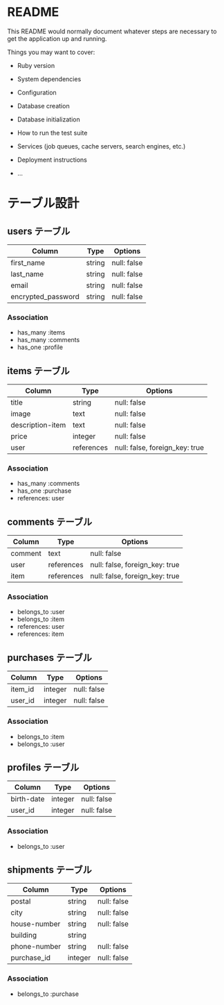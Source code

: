 # README

This README would normally document whatever steps are necessary to get the
application up and running.

Things you may want to cover:

* Ruby version

* System dependencies

* Configuration

* Database creation

* Database initialization

* How to run the test suite

* Services (job queues, cache servers, search engines, etc.)

* Deployment instructions

* ...

# テーブル設計

## users テーブル

| Column   | Type   | Options     |
| ----------| ------ | ----------- |
| first_name | string | null: false |
| last_name | string | null: false |
| email    | string | null: false |
| encrypted_password | string | null: false |


### Association

- has_many :items
- has_many :comments
- has_one :profile


## items テーブル

| Column | Type   | Options     |
| ------ | ------ | ----------- |
| title   | string | null: false |
| image  | text | null: false |
| description-item | text | null: false |
| price   | integer | null: false |
| user  | references | null: false, foreign_key: true |

### Association

- has_many :comments
- has_one :purchase
- references: user

## comments テーブル

| Column | Type       | Options                        |
| ------ | ---------- | ------------------------------ |
| comment | text | null: false|
| user   | references | null: false, foreign_key: true |
| item  | references | null: false, foreign_key: true |

### Association

- belongs_to :user
- belongs_to :item
- references: user
- references: item

## purchases テーブル

| Column  | Type       | Options                        |
| ------- | ---------- | ------------------------------ |                              
| item_id   | integer | null: false |
| user_id   | integer | null: false |

### Association

- belongs_to :item
- belongs_to :user

## profiles テーブル

| Column  | Type       | Options                        |
| ------- | ---------- | ------------------------------ |                              
| birth-date    | integer | null: false |
| user_id   | integer | null: false  |

### Association

- belongs_to :user

## shipments テーブル

| Column  | Type       | Options                        |
| ------- | ---------- | ------------------------------ |                              
| postal  | string | null: false |
| city  | string | null: false |
| house-number  | string | null: false |
| building  | string |  |
| phone-number  | string | null: false |
| purchase_id | integer | null: false |


### Association

- belongs_to :purchase
